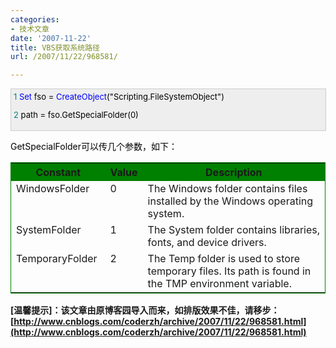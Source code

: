 ```yaml
---
categories:
- 技术文章
date: '2007-11-22'
title: VBS获取系统路径
url: /2007/11/22/968581/

---
```



<div style="border: 1px solid #cccccc; padding: 4px 5px 4px 4px; background-color: #eeeeee; font-size: 13px; width: 98%;"><span style="color: #008080;">1</span>&nbsp;<span style="color: #0000ff;">Set</span><span style="color: #000000;">&nbsp;fso&nbsp;</span><span style="color: #000000;">=</span><span style="color: #000000;">&nbsp;</span><span style="color: #0000ff;">CreateObject</span><span style="color: #000000;">(</span><span style="color: #000000;">"</span><span style="color: #000000;">Scripting.FileSystemObject</span><span style="color: #000000;">"</span><span style="color: #000000;">)

</span><span style="color: #008080;">2</span> <span style="color: #000000;">path = fso.GetSpecialFolder(</span><span style="color: #000000;">0</span><span style="color: #000000;">)</span></div>
<span style="color: #000000;">

GetSpecialFolder可以传几个参数，如下：

</span>
<table style="border: 1px solid green;" cellpadding="0" cellspacing="0">
    <tbody>
        <tr bgcolor="green" valign="top">
            <th width="30%">Constant</th>
            <th width="11%">Value</th>
            <th width="59%">Description</th>
        </tr>
        <tr valign="top">
            <td width="30%">WindowsFolder</td>
            <td width="11%">0</td>
            <td width="59%">The Windows folder contains files installed by the Windows
            operating system.</td>
        </tr>
        <tr valign="top">
            <td width="30%">SystemFolder</td>
            <td width="11%">1</td>
            <td width="59%">The System folder contains libraries, fonts, and device
            drivers.</td>
        </tr>
        <tr valign="top">
            <td width="30%">TemporaryFolder</td>
            <td width="11%">2</td>
            <td width="59%">The Temp folder is used to store temporary files. Its path is
            found in the TMP environment variable.</td>
        </tr>
    </tbody>
</table>

**[温馨提示]：该文章由原博客园导入而来，如排版效果不佳，请移步：[http://www.cnblogs.com/coderzh/archive/2007/11/22/968581.html](http://www.cnblogs.com/coderzh/archive/2007/11/22/968581.html)**